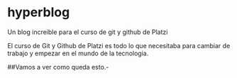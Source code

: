 # hyperblog
Un blog increible para el curso de git y github de Platzi


El curso de Git y Github de Platzi es todo lo que necesitaba para cambiar de trabajo y empezar en el mundo de la tecnologia.



##Vamos a ver como queda esto.-
